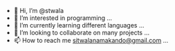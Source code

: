 - 👋 Hi, I’m @stwala
- 👀 I’m interested in programming ...
- 🌱 I’m currently learning different languages ...
- 💞️ I’m looking to collaborate on many projects ...
- 📫 How to reach me sitwalanamakando@gmail.com ...

<!---
stwala/stwala is a ✨ special ✨ repository because its `README.md` (this file) appears on your GitHub profile.
You can click the Preview link to take a look at your changes.
--->
